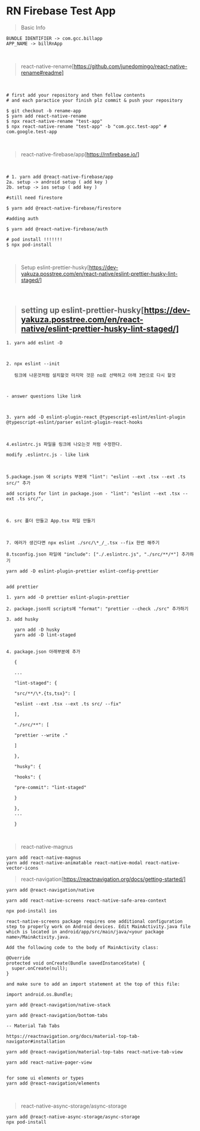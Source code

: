 # RN Firebase Test App

</hr>

> Basic Info

```
BUNDLE IDENTIFIER -> com.gcc.billapp
APP_NAME -> billRnApp
```

<br>

> react-native-rename[https://github.com/junedomingo/react-native-rename#readme]

</hr>

</br>

```
# first add your repository and then follow contents
# and each paractice your finish plz commit & push your repository

$ git checkout -b rename-app
$ yarn add react-native-rename
$ npx react-native-rename "test-app"
$ npx react-native-rename "test-app" -b "com.gcc.test-app" # com.google.test-app
```

<br>

> react-native-firebase/app[https://rnfirebase.io/]

</hr>

<br>

```
# 1. yarn add @react-native-firebase/app
2a. setup -> android setup ( add key )
2b. setup -> ios setup ( add key )

#still need firestore

$ yarn add @react-native-firebase/firestore

#adding auth

$ yarn add @react-native-firebase/auth

# pod install !!!!!!!
$ npx pod-install

```

</br>

> Setup eslint-prettier-husky[https://dev-yakuza.posstree.com/en/react-native/eslint-prettier-husky-lint-staged/]

</hr>

<br>

> ## setting up eslint-prettier-husky[https://dev-yakuza.posstree.com/en/react-native/eslint-prettier-husky-lint-staged/]

</hr>

```
1. yarn add eslint -D



2. npx eslint --init

   링크에 나온것처럼 설치할것 마지막 것은 no로 선택하고 아래 3번으로 다시 할것



- answer questions like link



3. yarn add -D eslint-plugin-react @typescript-eslint/eslint-plugin @typescript-eslint/parser eslint-plugin-react-hooks



4.eslintrc.js 파일을 링크에 나오는것 처럼 수정한다.

modify .eslintrc.js - like link



5.package.json 에 scripts 부분에 "lint": "eslint --ext .tsx --ext .ts src/" 추가

add scripts for lint in package.json - "lint": "eslint --ext .tsx --ext .ts src/",



6. src 폴더 만들고 App.tsx 파일 만들기



7. 에러가 생긴다면 npx eslint ./src/\*_/_.tsx --fix 한번 해주기

8.tsconfig.json 파일에 "include": ["./.eslintrc.js", "./src/**/*"] 추가하기

yarn add -D eslint-plugin-prettier eslint-config-prettier


add prettier

1. yarn add -D prettier eslint-plugin-prettier

2. package.json의 scripts에 "format": "prettier --check ./src" 추가하기

3. add husky

   yarn add -D husky
   yarn add -D lint-staged


4. package.json 아래부분에 추가

   {

   ...

   "lint-staged": {

   "src/**/\*.{ts,tsx}": [

   "eslint --ext .tsx --ext .ts src/ --fix"

   ],

   "./src/**": [

   "prettier --write ."

   ]

   },

   "husky": {

   "hooks": {

   "pre-commit": "lint-staged"

   }

   },
   ...

   }
```

<br>

> react-native-magnus

```
yarn add react-native-magnus
yarn add react-native-animatable react-native-modal react-native-vector-icons

```

> react-navigation[https://reactnavigation.org/docs/getting-started/]

```
yarn add @react-navigation/native

yarn add react-native-screens react-native-safe-area-context

npx pod-install ios

react-native-screens package requires one additional configuration step to properly work on Android devices. Edit MainActivity.java file which is located in android/app/src/main/java/<your package name>/MainActivity.java.

Add the following code to the body of MainActivity class:

@Override
protected void onCreate(Bundle savedInstanceState) {
  super.onCreate(null);
}

and make sure to add an import statement at the top of this file:

import android.os.Bundle;

yarn add @react-navigation/native-stack

yarn add @react-navigation/bottom-tabs

-- Material Tab Tabs

https://reactnavigation.org/docs/material-top-tab-navigator#installation

yarn add @react-navigation/material-top-tabs react-native-tab-view

yarn add react-native-pager-view


for some ui elements or types
yarn add @react-navigation/elements
```

</br>

> react-native-async-storage/async-storage

```
yarn add @react-native-async-storage/async-storage
npx pod-install
```
